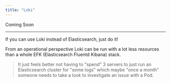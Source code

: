 ```yaml
---
title: "Loki"
---
```


Coming Soon

***

If you can use Loki instead of Elasticsearch, just do it!

From an operational perspective Loki can be run with a lot less resources than a whole EFK (Elasticsearch Fluentd Kibana) stack.

> It just feels better not having to "spend" 3 servers to just run an Elasticsearch cluster for "some logs" which maybe "once a month" someone needs to take a look to investigate an issue with a Pod.
